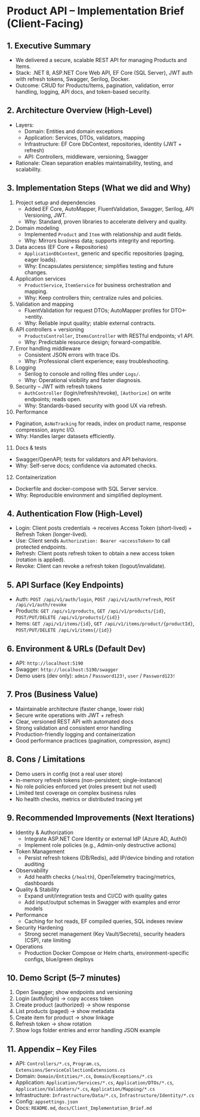 # Product API – Implementation Brief (Client-Facing)

## 1. Executive Summary
- We delivered a secure, scalable REST API for managing Products and Items.
- Stack: .NET 8, ASP.NET Core Web API, EF Core (SQL Server), JWT auth with refresh tokens, Swagger, Serilog, Docker.
- Outcome: CRUD for Products/Items, pagination, validation, error handling, logging, API docs, and token-based security.

## 2. Architecture Overview (High-Level)
- Layers:
  - Domain: Entities and domain exceptions
  - Application: Services, DTOs, validators, mapping
  - Infrastructure: EF Core DbContext, repositories, identity (JWT + refresh)
  - API: Controllers, middleware, versioning, Swagger
- Rationale: Clean separation enables maintainability, testing, and scalability.

## 3. Implementation Steps (What we did and Why)
1) Project setup and dependencies
   - Added EF Core, AutoMapper, FluentValidation, Swagger, Serilog, API Versioning, JWT.
   - Why: Standard, proven libraries to accelerate delivery and quality.
2) Domain modeling
   - Implemented `Product` and `Item` with relationship and audit fields.
   - Why: Mirrors business data; supports integrity and reporting.
3) Data access (EF Core + Repositories)
   - `ApplicationDbContext`, generic and specific repositories (paging, eager loads).
   - Why: Encapsulates persistence; simplifies testing and future changes.
4) Application services
   - `ProductService`, `ItemService` for business orchestration and mapping.
   - Why: Keep controllers thin; centralize rules and policies.
5) Validation and mapping
   - FluentValidation for request DTOs; AutoMapper profiles for DTO<->entity.
   - Why: Reliable input quality; stable external contracts.
6) API controllers + versioning
   - `ProductsController`, `ItemsController` with RESTful endpoints; v1 API.
   - Why: Predictable resource design; forward-compatible.
7) Error handling middleware
   - Consistent JSON errors with trace IDs.
   - Why: Professional client experience; easy troubleshooting.
8) Logging
   - Serilog to console and rolling files under `Logs/`.
   - Why: Operational visibility and faster diagnosis.
9) Security – JWT with refresh tokens
   - `AuthController` (login/refresh/revoke), `[Authorize]` on write endpoints; reads open.
   - Why: Standards-based security with good UX via refresh.
10) Performance
   - Pagination, `AsNoTracking` for reads, index on product name, response compression, async I/O.
   - Why: Handles larger datasets efficiently.
11) Docs & tests
   - Swagger/OpenAPI; tests for validators and API behaviors.
   - Why: Self-serve docs; confidence via automated checks.
12) Containerization
   - Dockerfile and docker-compose with SQL Server service.
   - Why: Reproducible environment and simplified deployment.

## 4. Authentication Flow (High-Level)
- Login: Client posts credentials → receives Access Token (short-lived) + Refresh Token (longer-lived).
- Use: Client sends `Authorization: Bearer <accessToken>` to call protected endpoints.
- Refresh: Client posts refresh token to obtain a new access token (rotation is applied).
- Revoke: Client can revoke a refresh token (logout/invalidate).

## 5. API Surface (Key Endpoints)
- Auth: `POST /api/v1/auth/login`, `POST /api/v1/auth/refresh`, `POST /api/v1/auth/revoke`
- Products: `GET /api/v1/products`, `GET /api/v1/products/{id}`, `POST/PUT/DELETE /api/v1/products{/{id}}`
- Items: `GET /api/v1/items/{id}`, `GET /api/v1/items/product/{productId}`, `POST/PUT/DELETE /api/v1/items{/{id}}`

## 6. Environment & URLs (Default Dev)
- API: `http://localhost:5190`
- Swagger: `http://localhost:5190/swagger`
- Demo users (dev only): `admin` / `Password123!`, `user` / `Password123!`

## 7. Pros (Business Value)
- Maintainable architecture (faster change, lower risk)
- Secure write operations with JWT + refresh
- Clear, versioned REST API with automated docs
- Strong validation and consistent error handling
- Production-friendly logging and containerization
- Good performance practices (pagination, compression, async)

## 8. Cons / Limitations
- Demo users in config (not a real user store)
- In-memory refresh tokens (non-persistent; single-instance)
- No role policies enforced yet (roles present but not used)
- Limited test coverage on complex business rules
- No health checks, metrics or distributed tracing yet

## 9. Recommended Improvements (Next Iterations)
- Identity & Authorization
  - Integrate ASP.NET Core Identity or external IdP (Azure AD, Auth0)
  - Implement role policies (e.g., Admin-only destructive actions)
- Token Management
  - Persist refresh tokens (DB/Redis), add IP/device binding and rotation auditing
- Observability
  - Add health checks (`/health`), OpenTelemetry tracing/metrics, dashboards
- Quality & Stability
  - Expand unit/integration tests and CI/CD with quality gates
  - Add input/output schemas in Swagger with examples and error models
- Performance
  - Caching for hot reads, EF compiled queries, SQL indexes review
- Security Hardening
  - Strong secret management (Key Vault/Secrets), security headers (CSP), rate limiting
- Operations
  - Production Docker Compose or Helm charts, environment-specific configs, blue/green deploys

## 10. Demo Script (5–7 minutes)
1) Open Swagger; show endpoints and versioning
2) Login (auth/login) → copy access token
3) Create product (authorized) → show response
4) List products (paged) → show metadata
5) Create item for product → show linkage
6) Refresh token → show rotation
7) Show logs folder entries and error handling JSON example

## 11. Appendix – Key Files
- API: `Controllers/*.cs`, `Program.cs`, `Extensions/ServiceCollectionExtensions.cs`
- Domain: `Domain/Entities/*.cs`, `Domain/Exceptions/*.cs`
- Application: `Application/Services/*.cs`, `Application/DTOs/*.cs`, `Application/Validators/*.cs`, `Application/Mapping/*.cs`
- Infrastructure: `Infrastructure/Data/*.cs`, `Infrastructure/Identity/*.cs`
- Config: `appsettings.json`
- Docs: `README.md`, `docs/Client_Implementation_Brief.md`

